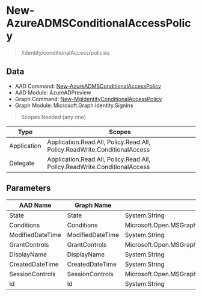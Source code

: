 # New-AzureADMSConditionalAccessPolicy

> /identity/conditionalAccess/policies

## Data

+ AAD Command: [New-AzureADMSConditionalAccessPolicy](https://docs.microsoft.com/en-us/powershell/module/AzureADPreview/New-AzureADMSConditionalAccessPolicy)
+ AAD Module: AzureADPreview
+ Graph Command: [New-MgIdentityConditionalAccessPolicy](https://docs.microsoft.com/en-us/powershell/module/Microsoft.Graph.Identity.SignIns/New-MgIdentityConditionalAccessPolicy)
+ Graph Module: Microsoft.Graph.Identity.SignIns

> Scopes Needed (any one)

|Type|Scopes|
|---|---|
|Application|Application.Read.All, Policy.Read.All, Policy.ReadWrite.ConditionalAccess|
|Delegate|Application.Read.All, Policy.Read.All, Policy.ReadWrite.ConditionalAccess|

## Parameters

|AAD Name|Graph Name|AAD Type|Graph Type|Infos|
|---|---|---|---|---|
|State|State|System.String|System.String||
|Conditions|Conditions|Microsoft.Open.MSGraph.Model.ConditionalAccessConditionSet|Microsoft.Graph.PowerShell.Models.IMicrosoftGraphConditionalAccessConditionSet1||
|ModifiedDateTime|ModifiedDateTime|System.String|System.DateTime||
|GrantControls|GrantControls|Microsoft.Open.MSGraph.Model.ConditionalAccessGrantControls|Microsoft.Graph.PowerShell.Models.IMicrosoftGraphConditionalAccessGrantControls||
|DisplayName|DisplayName|System.String|System.String||
|CreatedDateTime|CreatedDateTime|System.String|System.DateTime||
|SessionControls|SessionControls|Microsoft.Open.MSGraph.Model.ConditionalAccessSessionControls|Microsoft.Graph.PowerShell.Models.IMicrosoftGraphConditionalAccessSessionControls1||
|Id|Id|System.String|System.String||


